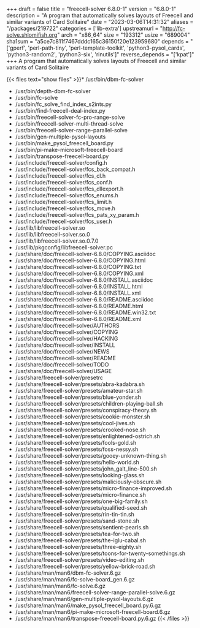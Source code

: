 +++
draft = false
title = "freecell-solver 6.8.0-1"
version = "6.8.0-1"
description = "A program that automatically solves layouts of Freecell and similar variants of Card Solitaire"
date = "2023-03-06T14:31:32"
aliases = "/packages/219722"
categories = ['lib-extra']
upstreamurl = "http://fc-solve.shlomifish.org"
arch = "x86_64"
size = "193312"
usize = "689004"
sha1sum = "a5ce7c811f7467dddc165c36150f20e123959680"
depends = "['gperf', 'perl-path-tiny', 'perl-template-toolkit', 'python3-pysol_cards', 'python3-random2', 'python3-six', 'rinutils']"
reverse_depends = "['kpat']"
+++
A program that automatically solves layouts of Freecell and similar variants of Card Solitaire

{{< files text="show files" >}}* /usr/bin/dbm-fc-solver
* /usr/bin/depth-dbm-fc-solver
* /usr/bin/fc-solve
* /usr/bin/fc_solve_find_index_s2ints.py
* /usr/bin/find-freecell-deal-index.py
* /usr/bin/freecell-solver-fc-pro-range-solve
* /usr/bin/freecell-solver-multi-thread-solve
* /usr/bin/freecell-solver-range-parallel-solve
* /usr/bin/gen-multiple-pysol-layouts
* /usr/bin/make_pysol_freecell_board.py
* /usr/bin/pi-make-microsoft-freecell-board
* /usr/bin/transpose-freecell-board.py
* /usr/include/freecell-solver/config.h
* /usr/include/freecell-solver/fcs_back_compat.h
* /usr/include/freecell-solver/fcs_cl.h
* /usr/include/freecell-solver/fcs_conf.h
* /usr/include/freecell-solver/fcs_dllexport.h
* /usr/include/freecell-solver/fcs_enums.h
* /usr/include/freecell-solver/fcs_limit.h
* /usr/include/freecell-solver/fcs_move.h
* /usr/include/freecell-solver/fcs_pats_xy_param.h
* /usr/include/freecell-solver/fcs_user.h
* /usr/lib/libfreecell-solver.so
* /usr/lib/libfreecell-solver.so.0
* /usr/lib/libfreecell-solver.so.0.7.0
* /usr/lib/pkgconfig/libfreecell-solver.pc
* /usr/share/doc/freecell-solver-6.8.0/COPYING.asciidoc
* /usr/share/doc/freecell-solver-6.8.0/COPYING.html
* /usr/share/doc/freecell-solver-6.8.0/COPYING.txt
* /usr/share/doc/freecell-solver-6.8.0/COPYING.xml
* /usr/share/doc/freecell-solver-6.8.0/INSTALL.asciidoc
* /usr/share/doc/freecell-solver-6.8.0/INSTALL.html
* /usr/share/doc/freecell-solver-6.8.0/INSTALL.xml
* /usr/share/doc/freecell-solver-6.8.0/README.asciidoc
* /usr/share/doc/freecell-solver-6.8.0/README.html
* /usr/share/doc/freecell-solver-6.8.0/README.win32.txt
* /usr/share/doc/freecell-solver-6.8.0/README.xml
* /usr/share/doc/freecell-solver/AUTHORS
* /usr/share/doc/freecell-solver/COPYING
* /usr/share/doc/freecell-solver/HACKING
* /usr/share/doc/freecell-solver/INSTALL
* /usr/share/doc/freecell-solver/NEWS
* /usr/share/doc/freecell-solver/README
* /usr/share/doc/freecell-solver/TODO
* /usr/share/doc/freecell-solver/USAGE
* /usr/share/freecell-solver/presetrc
* /usr/share/freecell-solver/presets/abra-kadabra.sh
* /usr/share/freecell-solver/presets/amateur-star.sh
* /usr/share/freecell-solver/presets/blue-yonder.sh
* /usr/share/freecell-solver/presets/children-playing-ball.sh
* /usr/share/freecell-solver/presets/conspiracy-theory.sh
* /usr/share/freecell-solver/presets/cookie-monster.sh
* /usr/share/freecell-solver/presets/cool-jives.sh
* /usr/share/freecell-solver/presets/crooked-nose.sh
* /usr/share/freecell-solver/presets/enlightened-ostrich.sh
* /usr/share/freecell-solver/presets/fools-gold.sh
* /usr/share/freecell-solver/presets/foss-nessy.sh
* /usr/share/freecell-solver/presets/gooey-unknown-thing.sh
* /usr/share/freecell-solver/presets/hello-world.sh
* /usr/share/freecell-solver/presets/john_galt_line-500.sh
* /usr/share/freecell-solver/presets/looking-glass.sh
* /usr/share/freecell-solver/presets/maliciously-obscure.sh
* /usr/share/freecell-solver/presets/micro-finance-improved.sh
* /usr/share/freecell-solver/presets/micro-finance.sh
* /usr/share/freecell-solver/presets/one-big-family.sh
* /usr/share/freecell-solver/presets/qualified-seed.sh
* /usr/share/freecell-solver/presets/rin-tin-tin.sh
* /usr/share/freecell-solver/presets/sand-stone.sh
* /usr/share/freecell-solver/presets/sentient-pearls.sh
* /usr/share/freecell-solver/presets/tea-for-two.sh
* /usr/share/freecell-solver/presets/the-iglu-cabal.sh
* /usr/share/freecell-solver/presets/three-eighty.sh
* /usr/share/freecell-solver/presets/toons-for-twenty-somethings.sh
* /usr/share/freecell-solver/presets/video-editing.sh
* /usr/share/freecell-solver/presets/yellow-brick-road.sh
* /usr/share/man/man6/dbm-fc-solver.6.gz
* /usr/share/man/man6/fc-solve-board_gen.6.gz
* /usr/share/man/man6/fc-solve.6.gz
* /usr/share/man/man6/freecell-solver-range-parallel-solve.6.gz
* /usr/share/man/man6/gen-multiple-pysol-layouts.6.gz
* /usr/share/man/man6/make_pysol_freecell_board.py.6.gz
* /usr/share/man/man6/pi-make-microsoft-freecell-board.6.gz
* /usr/share/man/man6/transpose-freecell-board.py.6.gz
{{< /files >}}
